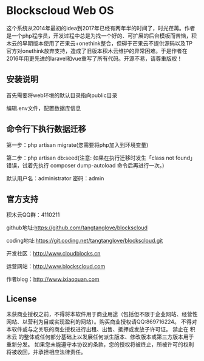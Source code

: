 # Blockscloud Web OS

这个系统从2014年最初的idea到2017年已经有两年半的时间了，时光荏苒。作者是一个php程序员，开发过程中总是为找一个好的、可扩展的后台模板而苦恼，积木云的早期版本使用了芒果云+onethink整合，但碍于芒果云不提供源码以及TP官方对onethink放弃支持，造成了旧版本积木云维护的异常困难。于是作者在2016年用更先进的laravel和vue重写了所有代码。开源不易，请尊重版权！ 

## 安装说明

首先需要将web环境的默认目录指向public目录

编辑.env文件，配置数据库信息

## 命令行下执行数据迁移

第一步：php artisan migrate(您需要将php加入到环境变量)

第二步：php artisan db:seed(注意: 如果在执行迁移时发生「class not found」错误，试着先执行 composer dump-autoload 命令后再进行一次。)

默认用户名：administrator 密码：admin

## 官方支持

积木云QQ群：4110211

github地址:https://github.com/tangtanglove/blockscloud

coding地址:https://git.coding.net/tangtanglove/blockscloud.git

开发社区：http://www.cloudblocks.cn

运营网站：http://www.blockscloud.com

作者blog：http://www.ixiaoquan.com

## License

未获商业授权之前，不得将本软件用于商业用途（包括但不限于企业网站、经营性网站、以营利为目或实现盈利的网站）。购买商业授权请QQ:869716224。 不得对本软件或与之关联的商业授权进行出租、出售、抵押或发放子许可证。 禁止在 积木云 的整体或任何部分基础上以发展任何派生版本、修改版本或第三方版本用于重新分发。 如果您未能遵守本协议的条款，您的授权将被终止，所被许可的权利将被收回，并承担相应法律责任。
